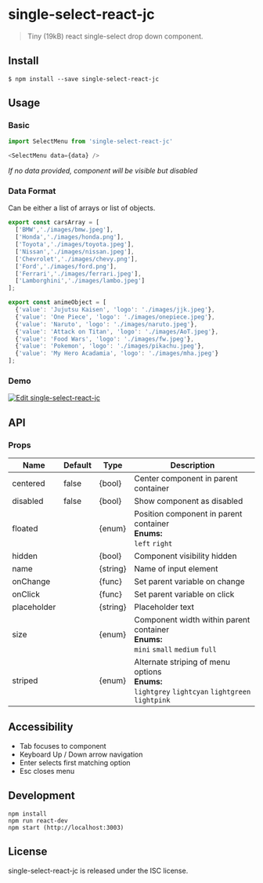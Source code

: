 # single-select-react-jc
> Tiny (19kB) react single-select drop down component.

## Install
```
$ npm install --save single-select-react-jc
```

## Usage
### Basic
```js
import SelectMenu from 'single-select-react-jc'

<SelectMenu data={data} />
```
_If no data provided, component will be visible but disabled_

### Data Format
Can be either a list of arrays or list of objects.
```js
export const carsArray = [
  ['BMW','./images/bmw.jpeg'],
  ['Honda','./images/honda.png'],
  ['Toyota','./images/toyota.jpeg'],
  ['Nissan','./images/nissan.jpeg'],
  ['Chevrolet','./images/chevy.png'],
  ['Ford','./images/ford.png'],
  ['Ferrari','./images/ferrari.jpeg'],
  ['Lamborghini','./images/lambo.jpeg']
];

export const animeObject = [
  {'value': 'Jujutsu Kaisen', 'logo': './images/jjk.jpeg'},
  {'value': 'One Piece', 'logo': './images/onepiece.jpeg'},
  {'value': 'Naruto', 'logo': './images/naruto.jpeg'},
  {'value': 'Attack on Titan', 'logo': './images/AoT.jpeg'},
  {'value': 'Food Wars', 'logo': './images/fw.jpeg'},
  {'value': 'Pokemon', 'logo': './images/pikachu.jpeg'},
  {'value': 'My Hero Acadamia', 'logo': './images/mha.jpeg'}
];
```
### Demo
[![Edit single-select-react-jc](https://codesandbox.io/static/img/play-codesandbox.svg)](https://codesandbox.io/s/angry-mcclintock-d2oi5?file=/src/App.js)


## API
### Props
Name | Default | Type | Description
-----|---------|------|------------
centered | false | {bool} | Center component in parent container
disabled | false | {bool} | Show component as disabled
floated | | {enum} | Position component in parent container<br><b>Enums:</b><br>```left``` ```right```
hidden | | {bool} | Component visibility hidden
name | | {string} |  Name of input element
onChange | | {func} | Set parent variable on change
onClick | | {func} | Set parent variable on click
placeholder | | {string} | Placeholder text
size | | {enum} | Component width within parent container<br><b>Enums:</b><br>```mini``` ```small``` ```medium``` ```full```
striped | | {enum} | Alternate striping of menu options<br><b>Enums:</b><br>```lightgrey``` ```lightcyan``` ```lightgreen``` ```lightpink```

## Accessibility
* Tab focuses to component
* Keyboard Up / Down arrow navigation
* Enter selects first matching option
* Esc closes menu

## Development
```
npm install
npm run react-dev
npm start (http://localhost:3003)
```

## License
single-select-react-jc is released under the ISC license.


